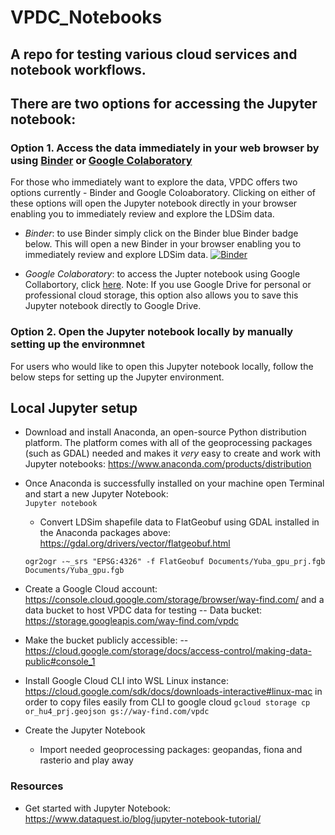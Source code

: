 # VPDC_Notebooks
## A repo for testing various cloud services and notebook workflows.

## There are two options for accessing the Jupyter notebook: 
### Option 1. Access the data immediately in your web browser by using [Binder](https://jupyter.org/binder#:~:text=The%20Binder%20project%20offers%20an,and%20streamline%20sharing%20among%20teams.) or [Google Colaboratory](https://colab.research.google.com/#scrollTo=-Rh3-Vt9Nev9)
For those who immediately want to explore the data, VPDC offers two options currently - Binder and Google Coloaboratory. Clicking on either of these options will open  the Jupyter notebook directly in your browser enabling you to immediately review and explore the LDSim data.

* *Binder*: to use Binder simply click on the Binder blue Binder badge below. This will open a new Binder in your browser enabling you to immediately review and explore LDSim data.
[![Binder](https://mybinder.org/badge_logo.svg)](https://mybinder.org/v2/gh/alisterfx/VPDC_Notebooks/HEAD)

* *Google Colaboratory*: to access the Jupter notebook using Google Collabortory, click [here](https://colab.research.google.com/github/alisterfx/VPDC_Notebooks/blob/main/VPDC_LDSim_GPU.ipynb). Note: 
If you use Google Drive for personal or professional cloud storage, this option also allows you to save this Jupyter notebook directly to Google Drive. 

### Option 2. Open the Jupyter notebook locally by manually setting up the environmnet
For users who would like to open this Jupyter notebook locally, follow the below steps for setting up the Jupyter environment. 

## Local Jupyter setup 
  - Download and install Anaconda, an open-source Python distribution platform. The platform comes with all of the geoprocessing packages (such as GDAL) needed and makes it _very_ easy to create and work with Jupyter notebooks: <https://www.anaconda.com/products/distribution>
- Once Anaconda is successfully installed on your machine open Terminal and start a new Jupyter Notebook:  
`Jupyter notebook`
  - Convert LDSim shapefile data to FlatGeobuf using GDAL installed in the Anaconda packages above: <https://gdal.org/drivers/vector/flatgeobuf.html>
 
  ```ogr2ogr -~_srs "EPSG:4326" -f FlatGeobuf Documents/Yuba_gpu_prj.fgb Documents/Yuba_gpu.fgb```
- Create a Google Cloud account: <https://console.cloud.google.com/storage/browser/way-find.com/> and a data bucket to host VPDC data for testing
  -- Data bucket: <https://storage.googleapis.com/way-find.com/vpdc>
- Make the bucket publicly accessible:
  -- <https://cloud.google.com/storage/docs/access-control/making-data-public#console_1>
- Install Google Cloud CLI into WSL Linux instance: <https://cloud.google.com/sdk/docs/downloads-interactive#linux-mac> in order to copy files easily from CLI to google cloud
`gcloud storage cp or_hu4_prj.geojson gs://way-find.com/vpdc`
- Create the Jupyter Notebook
  - Import needed geoprocessing packages: geopandas, fiona and rasterio and play away

### Resources
  - Get started with Jupyter Notebook: <https://www.dataquest.io/blog/jupyter-notebook-tutorial/>
